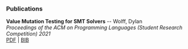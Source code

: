 ### Publications

**Value Mutation Testing for SMT Solvers**  -- Wolff, Dylan  
*Proceedings of the ACM on Programming Languages (Student Research Competition) 2021*  
[PDF](assets/poplsrc.pdf) | [BIB](assets/poplsrc.bib)
